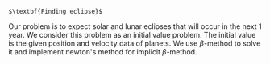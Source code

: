 `$\textbf{Finding eclipse}$`

Our problem is to expect solar and lunar eclipses that will occur in the next 1 year. We consider this problem as an initial value problem. The initial value is the given position and velocity data of planets. We use $`\beta`$-method to solve it and implement newton's method for implicit $`\beta`$-method.
